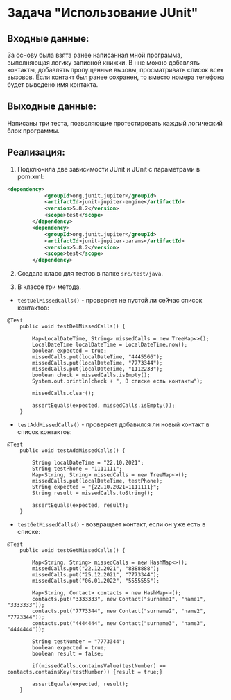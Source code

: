 # Задача "Использование JUnit"

## Входные данные:
За основу была взята ранее написанная мной программа, выполняющая логику записной книжки. В нне можно добавлять контакты, добавлять пропущенные вызовы, просматривать список всех вызовов. Если контакт был ранее сохранен, то вместо номера телефона будет выведено имя контакта.

## Выходные данные:

Написаны три теста, позволяющие протестировать каждый логический блок программы.  

## Реализация:

1. Подключила две зависимости JUnit и JUnit с параметрами в pom.xml:
```xml
<dependency>
            <groupId>org.junit.jupiter</groupId>
            <artifactId>junit-jupiter-engine</artifactId>
            <version>5.8.2</version>
            <scope>test</scope>
        </dependency>
        <dependency>
            <groupId>org.junit.jupiter</groupId>
            <artifactId>junit-jupiter-params</artifactId>
            <version>5.8.2</version>
            <scope>test</scope>
        </dependency>
```
2. Создала класс для тестов в папке `src/test/java`.  

3. В классе три метода.
* `testDelMissedCalls()` - проверяет не пустой ли сейчас список контактов:
```text
@Test
    public void testDelMissedCalls() {

        Map<LocalDateTime, String> missedCalls = new TreeMap<>();
        LocalDateTime localDateTime = LocalDateTime.now();
        boolean expected = true;
        missedCalls.put(localDateTime, "4445566");
        missedCalls.put(localDateTime, "7773344");
        missedCalls.put(localDateTime, "1112233");
        boolean check = missedCalls.isEmpty();
        System.out.println(check + ", В списке есть контакты");

        missedCalls.clear();

        assertEquals(expected, missedCalls.isEmpty());
    }
```

* `testAddMissedCalls()` - проверяет добавился ли новый контакт в список контактов:
```text
@Test
    public void testAddMissedCalls() {

        String localDateTime = "22.10.2021";
        String testPhone = "1111111";
        Map<String, String> missedCalls = new TreeMap<>();
        missedCalls.put(localDateTime, testPhone);
        String expected = "{22.10.2021=1111111}";
        String result = missedCalls.toString();

        assertEquals(expected, result);
    }
```

* `testGetMissedCalls()` - возвращает контакт, если он уже есть в списке:
```text
@Test
    public void testGetMissedCalls() {

        Map<String, String> missedCalls = new HashMap<>();
        missedCalls.put("22.12.2021", "8888888");
        missedCalls.put("25.12.2021", "7773344");
        missedCalls.put("06.01.2022", "5555555");

        Map<String, Contact> contacts = new HashMap<>();
        contacts.put("3333333", new Contact("surname1", "name1", "3333333"));
        contacts.put("7773344", new Contact("surname2", "name2", "7773344"));
        contacts.put("4444444", new Contact("surname3", "name3", "4444444"));

        String testNumber = "7773344";
        boolean expected = true;
        boolean result = false;

        if(missedCalls.containsValue(testNumber) == contacts.containsKey(testNumber)) {result = true;}

        assertEquals(expected, result);
    }
```
